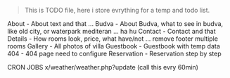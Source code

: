 > This is TODO file, here i store evrything for a temp and todo list.

About - About text and that ...
Budva - About Budva, what to see in budva, like old city, or waterpark mediteran ... ha hu
Contact - Contact and that
Details - How rooms look, price, what have/not ... remove footer multiple rooms
Gallery - All photos of villa
Guestbook - Guestbook with temp data
404 - 404 page need to configure
Reservation - Reservation step by step



CRON JOBS
x/weather/weather.php?update (call this evry 60min)
